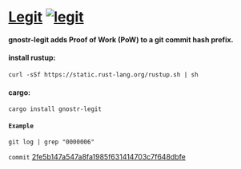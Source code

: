 # [Legit](https://github.com/gnostr-org/gnostr-legit.git) [![legit](https://github.com/gnostr-org/gnostr-legit/actions/workflows/automate.yml/badge.svg)](https://github.com/gnostr-org/gnostr-legit/actions/workflows/automate.yml)

#### gnostr-legit adds Proof of Work (PoW) to a git commit hash prefix.

#### install rustup:

```
curl -sSf https://static.rust-lang.org/rustup.sh | sh
```

#### cargo:

```
cargo install gnostr-legit
```

#### `Example`

```
git log | grep "0000006"
```

`commit` [2fe5b147a547a8fa1985f631414703c7f648dbfe](https://github.com/gnostr-legit/gnostr-legit/commit/2fe5b147a547a8fa1985f631414703c7f648dbfe)

